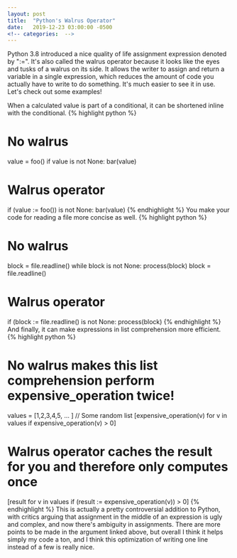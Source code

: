 ```yaml
---
layout: post
title:  "Python's Walrus Operator"
date:   2019-12-23 03:00:00 -0500
<!-- categories:  -->
---
```


Python 3.8 introduced a nice quality of life assignment expression denoted by ":=".  It's also called the walrus operator because it looks like the eyes and tusks of a walrus on its side. It allows the writer to assign and return a variable in a single expression, which reduces the amount of code you actually have to write to do something. It's much easier to see it in use. Let's check out some examples!

When a calculated value is part of a conditional, it can be shortened inline with the conditional. 
{% highlight python %}
# No walrus
value = foo()
if value is not None:
    bar(value)

# Walrus operator
if (value := foo()) is not None:
    bar(value)
{% endhighlight %}
You make your code for reading a file more concise as well.
{% highlight python %}
# No walrus
block = file.readline()
while block is not None:
    process(block)
    block = file.readline()

# Walrus operator
if (block := file.readline() is not None:
    process(block)
{% endhighlight %}
And finally, it can make expressions in list comprehension more efficient.
{% highlight python %}
# No walrus makes this list comprehension perform expensive_operation twice!
values = [1,2,3,4,5, ... ]  // Some random list
[expensive_operation(v) for v in values if expensive_operation(v) > 0]

# Walrus operator caches the result for you and therefore only computes once
[result for v in values if (result := expensive_operation(v)) > 0]
{% endhighlight %}
This is actually a pretty controversial addition to Python, with critics arguing that assignment in the middle of an expression is ugly and complex, and now there's ambiguity in assignments. There are more points to be made in the argument linked above, but overall I think it helps simply my code a ton, and I think this optimization of writing one line instead of a few is really nice.
